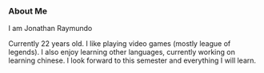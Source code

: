 ### About Me

I am Jonathan Raymundo

Currently 22 years old. I like playing video games (mostly league of legends). I also enjoy learning other languages, currently working on learning chinese. I look forward to this semester and everything I will learn.
